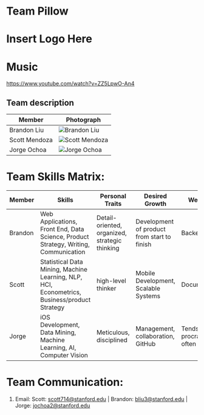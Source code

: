 
# Team Pillow

# Insert Logo Here

# Music
https://www.youtube.com/watch?v=ZZ5LpwO-An4

## Team description

Member | Photograph
--- | ---
Brandon Liu | <img src="https://i.imgur.com/7poITpj.gif" alt="Brandon Liu"> 
Scott Mendoza | <img src="https://i.imgur.com/7poITpj.gif" alt="Scott Mendoza"> 
Jorge Ochoa | <img src="https://i.imgur.com/7poITpj.gif" alt="Jorge Ochoa"> 

# Team Skills Matrix:

Member | Skills | Personal Traits | Desired Growth | Weaknesses | Hat
--- | --- | --- | --- | --- | ---
Brandon | Web Applications, Front End, Data Science, Product Strategy, Writing, Communication  | Detail-oriented, organized, strategic thinking | Development of product from start to finish | Backend/Systems
Scott | Statistical Data Mining, Machine Learning, NLP, HCI, Econometrics, Business/product Strategy | high-level thinker |  Mobile Development, Scalable Systems | Documentation | White Hat
Jorge | iOS Development, Data Mining, Machine Learning, AI, Computer Vision | Meticulous, disciplined | Management, collaboration, GitHub | Tends to procrastinate often | Blue Hat


# Team Communication:
1. Email: Scott: scott714@stanford.edu | Brandon: bliu3@stanford.edu | Jorge: jochoa2@stanford.edu
